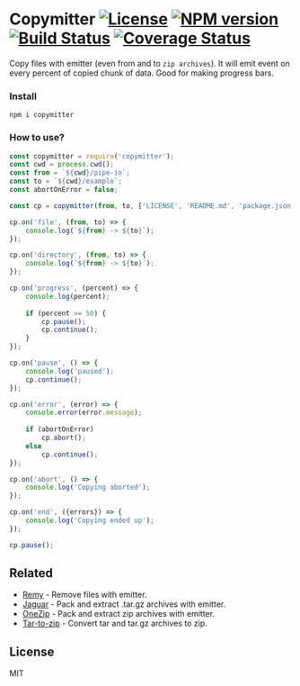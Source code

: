 # Copymitter [![License][LicenseIMGURL]][LicenseURL] [![NPM version][NPMIMGURL]][NPMURL] [![Build Status][BuildStatusIMGURL]][BuildStatusURL] [![Coverage Status][CoverageIMGURL]][CoverageURL]

Copy files with emitter (even from and to `zip archives`). It will emit event on every percent of copied chunk of data.
Good for making progress bars.

### Install

```
npm i copymitter
```

### How to use?

```js
const copymitter = require('copymitter');
const cwd = process.cwd();
const from = `${cwd}/pipe-io`;
const to = `${cwd}/example`;
const abortOnError = false;

const cp = copymitter(from, to, ['LICENSE', 'README.md', 'package.json']);

cp.on('file', (from, to) => {
    console.log(`${from} -> ${to}`);
});

cp.on('directory', (from, to) => {
    console.log(`${from} -> ${to}`);
});

cp.on('progress', (percent) => {
    console.log(percent);
    
    if (percent >= 50) {
        cp.pause();
        cp.continue();
    }
});

cp.on('pause', () => {
    console.log('paused');
    cp.continue();
});

cp.on('error', (error) => {
    console.error(error.message);
    
    if (abortOnError)
        cp.abort();
    else
        cp.continue();
});

cp.on('abort', () => {
    console.log('Copying aborted');
});

cp.on('end', ({errors}) => {
    console.log('Copying ended up');
});

cp.pause();
```

## Related

- [Remy](https://github.com/coderaiser/node-remy "Remy") - Remove files with emitter.
- [Jaguar](https://github.com/coderaiser/node-jaguar "Jaguar") - Pack and extract .tar.gz archives with emitter.
- [OneZip](https://github.com/coderaiser/node-onezip "OneZip") - Pack and extract zip archives with emitter.
- [Tar-to-zip](https://github.com/coderaiser/node-tar-to-zip "tar-to-zip") - Convert tar and tar.gz archives to zip.

## License

MIT

[NPMIMGURL]: https://img.shields.io/npm/v/copymitter.svg?style=flat
[BuildStatusURL]: https://github.com/coderaiser/node-copymitter/actions?query=workflow%3A%22Node+CI%22 "Build Status"
[BuildStatusIMGURL]: https://github.com/coderaiser/node-copymitter/workflows/Node%20CI/badge.svg
[LicenseIMGURL]: https://img.shields.io/badge/license-MIT-317BF9.svg?style=flat
[CoverageIMGURL]: https://coveralls.io/repos/coderaiser/node-copymitter/badge.svg?branch=master&service=github
[NPMURL]: https://npmjs.org/package/copymitter "npm"
[LicenseURL]: https://tldrlegal.com/license/mit-license "MIT License"
[CoverageURL]: https://coveralls.io/github/coderaiser/node-copymitter?branch=master

